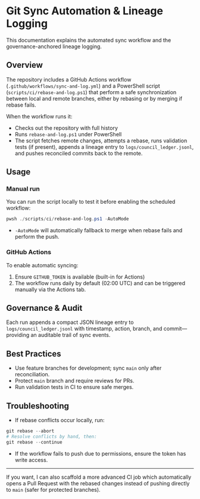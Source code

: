 # Git Sync Automation & Lineage Logging

This documentation explains the automated sync workflow and the governance-anchored lineage logging.

## Overview

The repository includes a GitHub Actions workflow (`.github/workflows/sync-and-log.yml`) and a PowerShell script (`scripts/ci/rebase-and-log.ps1`) that perform a safe synchronization between local and remote branches, either by rebasing or by merging if rebase fails.

When the workflow runs it:
- Checks out the repository with full history
- Runs `rebase-and-log.ps1` under PowerShell
- The script fetches remote changes, attempts a rebase, runs validation tests (if present), appends a lineage entry to `logs/council_ledger.jsonl`, and pushes reconciled commits back to the remote.

## Usage

### Manual run
You can run the script locally to test it before enabling the scheduled workflow:

```powershell
pwsh ./scripts/ci/rebase-and-log.ps1 -AutoMode
```

- `-AutoMode` will automatically fallback to merge when rebase fails and perform the push.

### GitHub Actions
To enable automatic syncing:
1. Ensure `GITHUB_TOKEN` is available (built-in for Actions)
2. The workflow runs daily by default (02:00 UTC) and can be triggered manually via the Actions tab.

## Governance & Audit
Each run appends a compact JSON lineage entry to `logs/council_ledger.jsonl` with timestamp, action, branch, and commit—providing an auditable trail of sync events.

## Best Practices
- Use feature branches for development; sync `main` only after reconciliation.
- Protect `main` branch and require reviews for PRs.
- Run validation tests in CI to ensure safe merges.

## Troubleshooting
- If rebase conflicts occur locally, run:

```powershell
git rebase --abort
# Resolve conflicts by hand, then:
git rebase --continue
```

- If the workflow fails to push due to permissions, ensure the token has write access.

---

If you want, I can also scaffold a more advanced CI job which automatically opens a Pull Request with the rebased changes instead of pushing directly to `main` (safer for protected branches).
